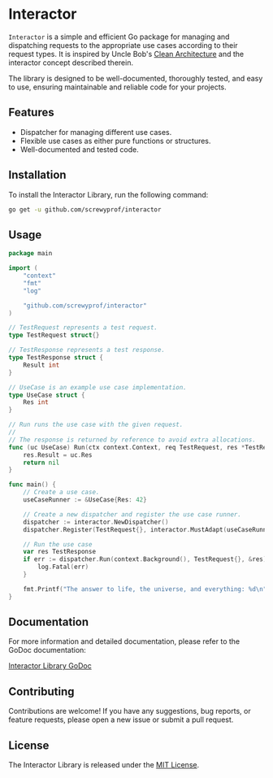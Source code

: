 # Interactor

`Interactor` is a simple and efficient Go package for managing and dispatching requests to the appropriate use cases according to their request types. It is inspired by Uncle Bob's [Clean Architecture](https://blog.cleancoder.com/uncle-bob/2012/08/13/the-clean-architecture.html) and the interactor concept described therein.

The library is designed to be well-documented, thoroughly tested, and easy to use, ensuring maintainable and reliable code for your projects.

## Features

- Dispatcher for managing different use cases.
- Flexible use cases as either pure functions or structures.
- Well-documented and tested code.

## Installation
To install the Interactor Library, run the following command:

```bash
go get -u github.com/screwyprof/interactor
```

## Usage

```go
package main

import (
	"context"
	"fmt"
	"log"

	"github.com/screwyprof/interactor"
)

// TestRequest represents a test request.
type TestRequest struct{}

// TestResponse represents a test response.
type TestResponse struct {
	Result int
}

// UseCase is an example use case implementation.
type UseCase struct {
	Res int
}

// Run runs the use case with the given request.
//
// The response is returned by reference to avoid extra allocations.
func (uc UseCase) Run(ctx context.Context, req TestRequest, res *TestResponse) error {
	res.Result = uc.Res
	return nil
}

func main() {
	// Create a use case.
	useCaseRunner := &UseCase{Res: 42}

	// Create a new dispatcher and register the use case runner.
	dispatcher := interactor.NewDispatcher()
	dispatcher.Register(TestRequest{}, interactor.MustAdapt(useCaseRunner.Run))

	// Run the use case
	var res TestResponse
	if err := dispatcher.Run(context.Background(), TestRequest{}, &res); err != nil {
		log.Fatal(err)
	}

	fmt.Printf("The answer to life, the universe, and everything: %d\n", res.Result)
}
```

## Documentation

For more information and detailed documentation, please refer to the GoDoc documentation:

[Interactor Library GoDoc](https://pkg.go.dev/github.com/screwyprof/interactor)

## Contributing

Contributions are welcome! If you have any suggestions, bug reports, or feature requests, please open a new issue or submit a pull request.

## License

The Interactor Library is released under the [MIT License](https://opensource.org/licenses/MIT).